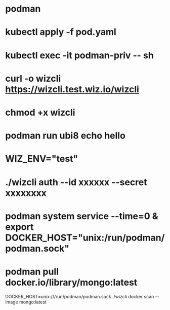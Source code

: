 # podman
kubectl apply -f pod.yaml
===
kubectl exec -it podman-priv -- sh
===
curl -o wizcli https://wizcli.test.wiz.io/wizcli
===
chmod +x wizcli
====
podman run ubi8 echo hello
====
WIZ_ENV="test"
===
./wizcli auth --id xxxxxx --secret xxxxxxxx
====
podman system service --time=0 & export DOCKER_HOST="unix:/run/podman/podman.sock"
===
podman pull docker.io/library/mongo:latest
====
DOCKER_HOST=unix:///run/podman/podman.sock  ./wizcli docker scan --image mongo:latest
